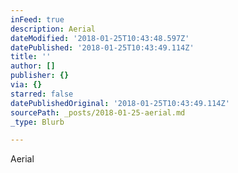 ```yaml
---
inFeed: true
description: Aerial
dateModified: '2018-01-25T10:43:48.597Z'
datePublished: '2018-01-25T10:43:49.114Z'
title: ''
author: []
publisher: {}
via: {}
starred: false
datePublishedOriginal: '2018-01-25T10:43:49.114Z'
sourcePath: _posts/2018-01-25-aerial.md
_type: Blurb

---
```

Aerial